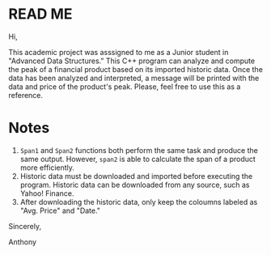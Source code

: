 # READ ME

Hi,

This academic project was asssigned to me as a Junior student in "Advanced Data Structures." This C++ program can analyze and compute the peak of a financial product based on its imported historic data. Once the data has been analyzed and interpreted, a message will be printed with the data and price of the product's peak. Please, feel free to use this as a reference.

# Notes

1. `Span1` and `Span2` functions both perform the same task and produce the same output. However, `span2` is able to calculate the span of a product more efficiently. 
2. Historic data must be downloaded and imported before executing the program. Historic data can be downloaded from any source, such as Yahoo! Finance.
3. After downloading the historic data, only keep the coloumns labeled as "Avg. Price" and "Date."

Sincerely,

Anthony
